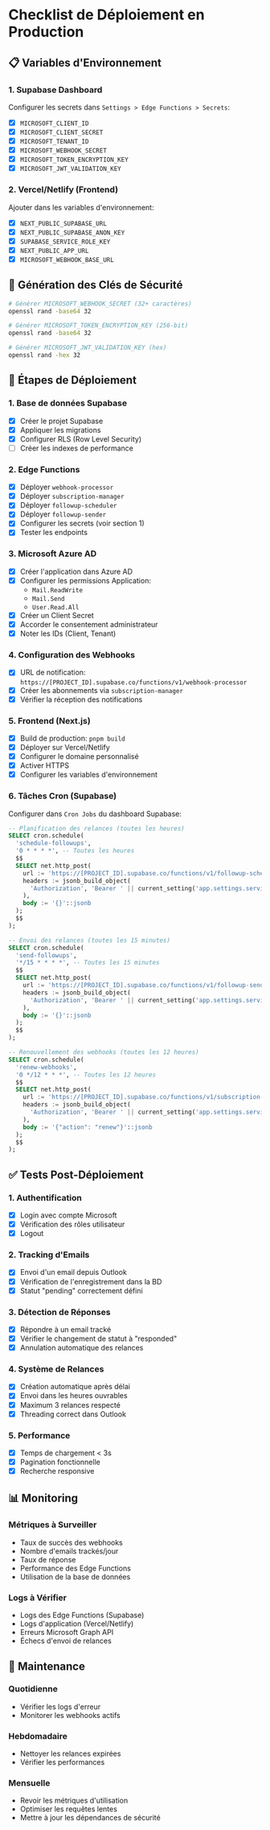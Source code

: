 # Checklist de Déploiement en Production

## 📋 Variables d'Environnement

### 1. **Supabase Dashboard**

Configurer les secrets dans `Settings > Edge Functions > Secrets`:

- [x] `MICROSOFT_CLIENT_ID`
- [x] `MICROSOFT_CLIENT_SECRET`
- [x] `MICROSOFT_TENANT_ID`
- [x] `MICROSOFT_WEBHOOK_SECRET`
- [x] `MICROSOFT_TOKEN_ENCRYPTION_KEY`
- [x] `MICROSOFT_JWT_VALIDATION_KEY`

### 2. **Vercel/Netlify (Frontend)**

Ajouter dans les variables d'environnement:

- [x] `NEXT_PUBLIC_SUPABASE_URL`
- [x] `NEXT_PUBLIC_SUPABASE_ANON_KEY`
- [x] `SUPABASE_SERVICE_ROLE_KEY`
- [x] `NEXT_PUBLIC_APP_URL`
- [x] `MICROSOFT_WEBHOOK_BASE_URL`

## 🔐 Génération des Clés de Sécurité

```bash
# Générer MICROSOFT_WEBHOOK_SECRET (32+ caractères)
openssl rand -base64 32

# Générer MICROSOFT_TOKEN_ENCRYPTION_KEY (256-bit)
openssl rand -base64 32

# Générer MICROSOFT_JWT_VALIDATION_KEY (hex)
openssl rand -hex 32
```

## 🚀 Étapes de Déploiement

### 1. Base de données Supabase

- [x] Créer le projet Supabase
- [x] Appliquer les migrations
- [x] Configurer RLS (Row Level Security)
- [ ] Créer les indexes de performance

### 2. Edge Functions

- [x] Déployer `webhook-processor`
- [x] Déployer `subscription-manager`
- [x] Déployer `followup-scheduler`
- [x] Déployer `followup-sender`
- [x] Configurer les secrets (voir section 1)
- [x] Tester les endpoints

### 3. Microsoft Azure AD

- [x] Créer l'application dans Azure AD
- [x] Configurer les permissions Application:
  - `Mail.ReadWrite`
  - `Mail.Send`
  - `User.Read.All`
- [x] Créer un Client Secret
- [x] Accorder le consentement administrateur
- [x] Noter les IDs (Client, Tenant)

### 4. Configuration des Webhooks

- [x] URL de notification: `https://[PROJECT_ID].supabase.co/functions/v1/webhook-processor`
- [x] Créer les abonnements via `subscription-manager`
- [x] Vérifier la réception des notifications

### 5. Frontend (Next.js)

- [x] Build de production: `pnpm build`
- [x] Déployer sur Vercel/Netlify
- [x] Configurer le domaine personnalisé
- [x] Activer HTTPS
- [x] Configurer les variables d'environnement

### 6. Tâches Cron (Supabase)

Configurer dans `Cron Jobs` du dashboard Supabase:

```sql
-- Planification des relances (toutes les heures)
SELECT cron.schedule(
  'schedule-followups',
  '0 * * * *', -- Toutes les heures
  $$
  SELECT net.http_post(
    url := 'https://[PROJECT_ID].supabase.co/functions/v1/followup-scheduler',
    headers := jsonb_build_object(
      'Authorization', 'Bearer ' || current_setting('app.settings.service_role_key')
    ),
    body := '{}'::jsonb
  );
  $$
);

-- Envoi des relances (toutes les 15 minutes)
SELECT cron.schedule(
  'send-followups',
  '*/15 * * * *', -- Toutes les 15 minutes
  $$
  SELECT net.http_post(
    url := 'https://[PROJECT_ID].supabase.co/functions/v1/followup-sender',
    headers := jsonb_build_object(
      'Authorization', 'Bearer ' || current_setting('app.settings.service_role_key')
    ),
    body := '{}'::jsonb
  );
  $$
);

-- Renouvellement des webhooks (toutes les 12 heures)
SELECT cron.schedule(
  'renew-webhooks',
  '0 */12 * * *', -- Toutes les 12 heures
  $$
  SELECT net.http_post(
    url := 'https://[PROJECT_ID].supabase.co/functions/v1/subscription-manager',
    headers := jsonb_build_object(
      'Authorization', 'Bearer ' || current_setting('app.settings.service_role_key')
    ),
    body := '{"action": "renew"}'::jsonb
  );
  $$
);
```

## ✅ Tests Post-Déploiement

### 1. Authentification

- [x] Login avec compte Microsoft
- [x] Vérification des rôles utilisateur
- [x] Logout

### 2. Tracking d'Emails

- [x] Envoi d'un email depuis Outlook
- [x] Vérification de l'enregistrement dans la BD
- [x] Statut "pending" correctement défini

### 3. Détection de Réponses

- [x] Répondre à un email tracké
- [x] Vérifier le changement de statut à "responded"
- [x] Annulation automatique des relances

### 4. Système de Relances

- [x] Création automatique après délai
- [x] Envoi dans les heures ouvrables
- [x] Maximum 3 relances respecté
- [x] Threading correct dans Outlook

### 5. Performance

- [x] Temps de chargement < 3s
- [x] Pagination fonctionnelle
- [x] Recherche responsive

## 📊 Monitoring

### Métriques à Surveiller

- Taux de succès des webhooks
- Nombre d'emails trackés/jour
- Taux de réponse
- Performance des Edge Functions
- Utilisation de la base de données

### Logs à Vérifier

- Logs des Edge Functions (Supabase)
- Logs d'application (Vercel/Netlify)
- Erreurs Microsoft Graph API
- Échecs d'envoi de relances

## 🔧 Maintenance

### Quotidienne

- Vérifier les logs d'erreur
- Monitorer les webhooks actifs

### Hebdomadaire

- Nettoyer les relances expirées
- Vérifier les performances

### Mensuelle

- Revoir les métriques d'utilisation
- Optimiser les requêtes lentes
- Mettre à jour les dépendances de sécurité
